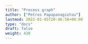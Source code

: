 ```yaml
---
title: "Process graph"
author: ["Petros Papapanagiotou"]
lastmod: 2022-01-05T20:46:58+00:00
type: "docs"
draft: false
weight: 430
---
```

